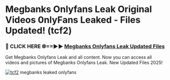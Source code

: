# Megbanks Onlyfans Leak Original Videos 0nlyFans Leaked - Files Updated! (tcf2)

<h3>🔴 CLICK HERE 🌐==►► <a href="https://tinyurl.com/3hn5wdd3" rel="nofollow">Megbanks Onlyfans Leak Updated Files</a></h3>

Get Megbanks Onlyfans Leak and all content. Now you can access all videos and pictures of Megbanks Onlyfans Leak. New Updated Files 2025!

[![tcf2](https://i.imgur.com/4HnBqBT.gif)](https://tinyurl.com/3hn5wdd3)
megbanks leaked onlyfans
